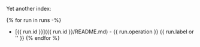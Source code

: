 Yet another index:

{% for run in runs -%}
- [{{ run.id }}]({{ run.id }}/README.md) - {{ run.operation }} {{ run.label or '' }}
{% endfor %}
